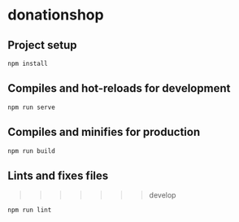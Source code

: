 # donationshop


## Project setup


```
npm install
```


## Compiles and hot-reloads for development

```
npm run serve
```

## Compiles and minifies for production
```
npm run build
```
## Lints and fixes files

>>>>>>> develop
```
npm run lint
```
